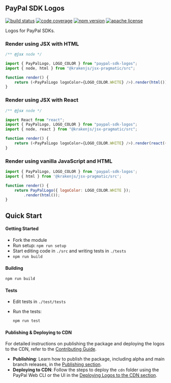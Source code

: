 ## PayPal SDK Logos

[![build status][build-badge]][build]
[![code coverage][coverage-badge]][coverage]
[![npm version][version-badge]][package]
[![apache license][license-badge]][license]

[build-badge]: https://img.shields.io/github/actions/workflow/status/paypal/paypal-sdk-logos/main.yml?branch=main&logo=github&style=flat-square
[build]: https://github.com/paypal/paypal-sdk-logos/actions?query=workflow%3Abuild
[coverage-badge]: https://img.shields.io/codecov/c/github/paypal/paypal-sdk-logos.svg?style=flat-square
[coverage]: https://codecov.io/github/paypal/paypal-sdk-logos/
[version-badge]: https://img.shields.io/npm/v/@paypal/sdk-logos.svg?style=flat-square
[package]: https://www.npmjs.com/package/@paypal/sdk-logos
[license-badge]: https://img.shields.io/npm/l/@paypal/sdk-logos.svg?style=flat-square
[license]: https://github.com/paypal/paypal-sdk-logos/blob/main/LICENSE

Logos for PayPal SDKs.

### Render using JSX with HTML

```javascript
/** @jsx node */

import { PayPalLogo, LOGO_COLOR } from "paypal-sdk-logos";
import { node, html } from "@krakenjs/jsx-pragmatic/src";

function render() {
	return (<PayPalLogo logoColor={LOGO_COLOR.WHITE} />).render(html());
}
```

### Render using JSX with React

```javascript
/** @jsx node */

import React from "react";
import { PayPalLogo, LOGO_COLOR } from "paypal-sdk-logos";
import { node, react } from "@krakenjs/jsx-pragmatic/src";

function render() {
	return (<PayPalLogo logoColor={LOGO_COLOR.WHITE} />).render(react({ React }));
}
```

### Render using vanilla JavaScript and HTML

```javascript
import { PayPalLogo, LOGO_COLOR } from 'paypal-sdk-logos';
import { html } from '@krakenjs/jsx-pragmatic/src';

function render() {
    return PayPalLogo({ logoColor: LOGO_COLOR.WHITE });
        .render(html());
}
```

## Quick Start

#### Getting Started

- Fork the module
- Run setup: `npm run setup`
- Start editing code in `./src` and writing tests in `./tests`
- `npm run build`

#### Building

```bash
npm run build
```

#### Tests

- Edit tests in `./test/tests`
- Run the tests:

  ```bash
  npm run test
  ```

#### Publishing & Deploying to CDN

For detailed instructions on publishing the package and deploying the logos to the CDN, refer to the [Contributing Guide](./CONTRIBUTING.md).

- **Publishing**: Learn how to publish the package, including alpha and main branch releases, in the [Publishing section](./CONTRIBUTING.md#publishing).
- **Deploying to CDN**: Follow the steps to deploy the `cdn` folder using the PayPal Web CLI or the UI in the [Deploying Logos to the CDN section](./CONTRIBUTING.md#deploying-logos-to-the-cdn).
